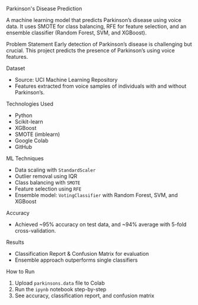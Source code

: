 Parkinson's Disease Prediction

A machine learning model that predicts Parkinson’s disease using voice data. It uses SMOTE for class balancing, RFE for feature selection, and an ensemble classifier (Random Forest, SVM, and XGBoost).

 Problem Statement
Early detection of Parkinson’s disease is challenging but crucial. This project predicts the presence of Parkinson’s using voice features.

 Dataset
- Source: UCI Machine Learning Repository  
- Features extracted from voice samples of individuals with and without Parkinson’s.

 Technologies Used
- Python
- Scikit-learn
- XGBoost
- SMOTE (imblearn)
- Google Colab
- GitHub

 ML Techniques
- Data scaling with `StandardScaler`
- Outlier removal using IQR
- Class balancing with `SMOTE`
- Feature selection using `RFE`
- Ensemble model: `VotingClassifier` with Random Forest, SVM, and XGBoost

 Accuracy
- Achieved ~95% accuracy on test data, and ~94% average with 5-fold cross-validation.

 Results
- Classification Report & Confusion Matrix for evaluation
- Ensemble approach outperforms single classifiers

 How to Run
1. Upload `parkinsons.data` file to Colab
2. Run the `ipynb` notebook step-by-step
3. See accuracy, classification report, and confusion matrix
